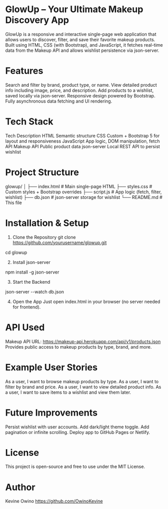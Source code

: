 # GlowUp – Your Ultimate Makeup Discovery App

GlowUp is a responsive and interactive single-page web application that allows users to discover, filter, and save their favorite makeup products. Built using HTML, CSS (with Bootstrap), and JavaScript, it fetches real-time data from the Makeup API
 and allows wishlist persistence via json-server.

# Features
Search and filter by brand, product type, or name.
View detailed product info including image, price, and description.
Add products to a wishlist, saved locally via json-server.
Responsive design powered by Bootstrap.
Fully asynchronous data fetching and UI rendering.

# Tech Stack

Tech	Description
  HTML	Semantic structure
  CSS	Custom + Bootstrap 5 for layout and responsiveness
  JavaScript	App logic, DOM manipulation, fetch API
  Makeup API	Public product data
  json-server	Local REST API to persist wishlist

# Project Structure
glowup/
│
├── index.html          # Main single-page HTML
├── styles.css          # Custom styles + Bootstrap overrides
├── script.js           # App logic (fetch, filter, wishlist)
├── db.json             # json-server storage for wishlist
└── README.md           # This file

# Installation & Setup
1. Clone the Repository
git clone https://github.com/yourusername/glowup.git

 cd glowup

2. Install json-server

 npm install -g json-server

3. Start the Backend

 json-server --watch db.json

4. Open the App
Just open index.html in your browser (no server needed for frontend).

# API Used
Makeup API
URL: https://makeup-api.herokuapp.com/api/v1/products.json
Provides public access to makeup products by type, brand, and more.

# Example User Stories
As a user, I want to browse makeup products by type.
As a user, I want to filter by brand and price.
As a user, I want to view detailed product info.
As a user, I want to save items to a wishlist and view them later.

# Future Improvements
Persist wishlist with user accounts.
Add dark/light theme toggle.
Add pagination or infinite scrolling.
Deploy app to GitHub Pages or Netlify.

# License
This project is open-source and free to use under the MIT License.

# Author
Kevine Owino
https://github.com/OwinoKevine





